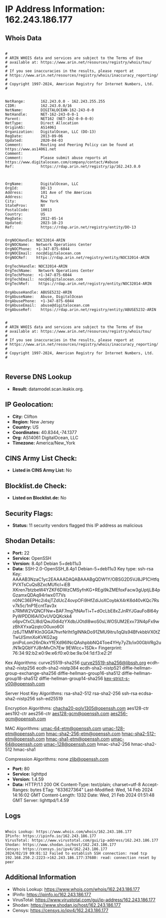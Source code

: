# IP Address Information: 162.243.186.177

## Whois Data
```

#
# ARIN WHOIS data and services are subject to the Terms of Use
# available at: https://www.arin.net/resources/registry/whois/tou/
#
# If you see inaccuracies in the results, please report at
# https://www.arin.net/resources/registry/whois/inaccuracy_reporting/
#
# Copyright 1997-2024, American Registry for Internet Numbers, Ltd.
#


NetRange:       162.243.0.0 - 162.243.255.255
CIDR:           162.243.0.0/16
NetName:        DIGITALOCEAN-162-243-0-0
NetHandle:      NET-162-243-0-0-1
Parent:         NET162 (NET-162-0-0-0-0)
NetType:        Direct Allocation
OriginAS:       AS14061
Organization:   DigitalOcean, LLC (DO-13)
RegDate:        2013-09-06
Updated:        2020-04-03
Comment:        Routing and Peering Policy can be found at https://www.as14061.net
Comment:        
Comment:        Please submit abuse reports at https://www.digitalocean.com/company/contact/#abuse
Ref:            https://rdap.arin.net/registry/ip/162.243.0.0



OrgName:        DigitalOcean, LLC
OrgId:          DO-13
Address:        101 Ave of the Americas
Address:        FL2
City:           New York
StateProv:      NY
PostalCode:     10013
Country:        US
RegDate:        2012-05-14
Updated:        2023-10-23
Ref:            https://rdap.arin.net/registry/entity/DO-13


OrgNOCHandle: NOC32014-ARIN
OrgNOCName:   Network Operations Center
OrgNOCPhone:  +1-347-875-6044 
OrgNOCEmail:  noc@digitalocean.com
OrgNOCRef:    https://rdap.arin.net/registry/entity/NOC32014-ARIN

OrgTechHandle: NOC32014-ARIN
OrgTechName:   Network Operations Center
OrgTechPhone:  +1-347-875-6044 
OrgTechEmail:  noc@digitalocean.com
OrgTechRef:    https://rdap.arin.net/registry/entity/NOC32014-ARIN

OrgAbuseHandle: ABUSE5232-ARIN
OrgAbuseName:   Abuse, DigitalOcean 
OrgAbusePhone:  +1-347-875-6044 
OrgAbuseEmail:  abuse@digitalocean.com
OrgAbuseRef:    https://rdap.arin.net/registry/entity/ABUSE5232-ARIN


#
# ARIN WHOIS data and services are subject to the Terms of Use
# available at: https://www.arin.net/resources/registry/whois/tou/
#
# If you see inaccuracies in the results, please report at
# https://www.arin.net/resources/registry/whois/inaccuracy_reporting/
#
# Copyright 1997-2024, American Registry for Internet Numbers, Ltd.
#


```
## Reverse DNS Lookup
- **Result:** datamodel.scan.leakix.org.

## IP Geolocation:
- **City:** Clifton
- **Region:** New Jersey
- **Country:** US
- **Coordinates:** 40.8344,-74.1377
- **Org:** AS14061 DigitalOcean, LLC
- **Timezone:** America/New_York

## CINS Army List Check:
- **Listed in CINS Army List:** 
No

## Blocklist.de Check:
- **Listed on Blocklist.de:** 
No

## Security Flags:
- **Status:** 11 security vendors flagged this IP address as malicious

## Shodan Details:
- **Port:** 22
- **Service:** OpenSSH
- **Version:** 8.4p1 Debian 5+deb11u3
- **Data:** SSH-2.0-OpenSSH_8.4p1 Debian-5+deb11u3
Key type: ssh-rsa
Key: AAAAB3NzaC1yc2EAAAADAQABAAABgQDW1Y/OBSG2D5VJ8JP1CHtfqPVXTsCuQsBZxcMUficl+iEB
XKren7btzbeW4YZKF6DWzCMSyfnKG+REgi9kZMEfoxFacw3gUptjLB4pGzamxQDAq94rlwx0T7Vs
n0NC36EPHc2i4sjTZdUcZ4ovpOFi9HfZdiJoXCoybkX4rK6d40vKQc7Rsv7k5c/1nP1EcntTav3x
s7RMW2VQNCFNw+BAF7mg7tNAvTi+T+dOcLbE8xZJnRYJGauFo8l64yPyWPDDI6Ai1OvUVQQKckk4
o6pvCfxCLl8d/QwJ0di4zYXdb/JOtdI8woS0sLWOSUM2Exv73N4pFx9wzBhXYxaQzqtcO0uxo6Ol
/z6JTMMFKIn3GGA7hvrNrlht1glNNkDo91ZMU9itru1qQls94BfvkbbVX0tZTwU/SmnXoKVKG2ag
pniPoLom26nDkxYfEXd96INcQAshpbbNQ4Toe4YHy7yZb/ix00GbVRg2u/N1kQGbYYJ8nMvCh7Ew
9EWIcc+1SDk=
Fingerprint: 76:34:92:b2:e0:9e:e6:f0:e0:be:9a:04:1d:f3:e2:2f

Kex Algorithms:
	curve25519-sha256
	curve25519-sha256@libssh.org
	ecdh-sha2-nistp256
	ecdh-sha2-nistp384
	ecdh-sha2-nistp521
	diffie-hellman-group-exchange-sha256
	diffie-hellman-group16-sha512
	diffie-hellman-group18-sha512
	diffie-hellman-group14-sha256
	kex-strict-s-v00@openssh.com

Server Host Key Algorithms:
	rsa-sha2-512
	rsa-sha2-256
	ssh-rsa
	ecdsa-sha2-nistp256
	ssh-ed25519

Encryption Algorithms:
	chacha20-poly1305@openssh.com
	aes128-ctr
	aes192-ctr
	aes256-ctr
	aes128-gcm@openssh.com
	aes256-gcm@openssh.com

MAC Algorithms:
	umac-64-etm@openssh.com
	umac-128-etm@openssh.com
	hmac-sha2-256-etm@openssh.com
	hmac-sha2-512-etm@openssh.com
	hmac-sha1-etm@openssh.com
	umac-64@openssh.com
	umac-128@openssh.com
	hmac-sha2-256
	hmac-sha2-512
	hmac-sha1

Compression Algorithms:
	none
	zlib@openssh.com


- **Port:** 80
- **Service:** lighttpd
- **Version:** 1.4.59
- **Data:** HTTP/1.1 200 OK
Content-Type: text/plain; charset=utf-8
Accept-Ranges: bytes
ETag: "633627364"
Last-Modified: Wed, 14 Feb 2024 14:16:02 GMT
Content-Length: 1332
Date: Wed, 21 Feb 2024 01:51:48 GMT
Server: lighttpd/1.4.59



## Logs
```

Whois Lookup: https://www.whois.com/whois/162.243.186.177
IPinfo: https://ipinfo.io/162.243.186.177
VirusTotal: https://www.virustotal.com/gui/ip-address/162.243.186.177
Shodan: https://www.shodan.io/host/162.243.186.177
Censys: https://censys.io/ipv4/162.243.186.177
2024/02/19 09:01:12 Failed to establish SSH connection: read tcp 192.168.250.2:2223->162.243.186.177:37680: read: connection reset by peer

```
## Additional Information
- Whois Lookup: https://www.whois.com/whois/162.243.186.177
- IPinfo: https://ipinfo.io/162.243.186.177
- VirusTotal: https://www.virustotal.com/gui/ip-address/162.243.186.177
- Shodan: https://www.shodan.io/host/162.243.186.177
- Censys: https://censys.io/ipv4/162.243.186.177

